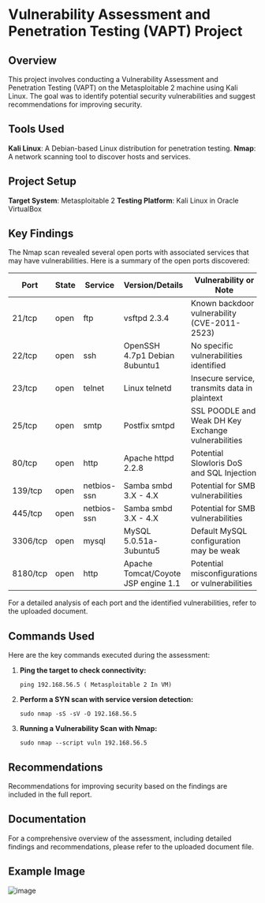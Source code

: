 # Vulnerability Assessment and Penetration Testing (VAPT) Project

## Overview

This project involves conducting a Vulnerability Assessment and Penetration Testing (VAPT) on the Metasploitable 2 machine using Kali Linux. The goal was to identify potential security vulnerabilities and suggest recommendations for improving security.

## Tools Used

**Kali Linux**: A Debian-based Linux distribution for penetration testing.
**Nmap**: A network scanning tool to discover hosts and services.

## Project Setup

**Target System**: Metasploitable 2
**Testing Platform**: Kali Linux in Oracle VirtualBox

## Key Findings

The Nmap scan revealed several open ports with associated services that may have vulnerabilities. Here is a summary of the open ports discovered:

| Port    | State  | Service         | Version/Details                                | Vulnerability or Note                            |
|---------|--------|-----------------|------------------------------------------------|--------------------------------------------------|
| 21/tcp  | open   | ftp             | vsftpd 2.3.4                                   | Known backdoor vulnerability (CVE-2011-2523)     |
| 22/tcp  | open   | ssh             | OpenSSH 4.7p1 Debian 8ubuntu1                   | No specific vulnerabilities identified           |
| 23/tcp  | open   | telnet          | Linux telnetd                                  | Insecure service, transmits data in plaintext    |
| 25/tcp  | open   | smtp            | Postfix smtpd                                  | SSL POODLE and Weak DH Key Exchange vulnerabilities |
| 80/tcp  | open   | http            | Apache httpd 2.2.8                             | Potential Slowloris DoS and SQL Injection        |
| 139/tcp | open   | netbios-ssn     | Samba smbd 3.X - 4.X                           | Potential for SMB vulnerabilities                |
| 445/tcp | open   | netbios-ssn     | Samba smbd 3.X - 4.X                           | Potential for SMB vulnerabilities                |
| 3306/tcp| open   | mysql           | MySQL 5.0.51a-3ubuntu5                         | Default MySQL configuration may be weak         |
| 8180/tcp| open   | http            | Apache Tomcat/Coyote JSP engine 1.1            | Potential misconfigurations or vulnerabilities  |

For a detailed analysis of each port and the identified vulnerabilities, refer to the uploaded document.


## Commands Used

Here are the key commands executed during the assessment:

1. **Ping the target to check connectivity:**
   ```
   ping 192.168.56.5 ( Metasploitable 2 In VM)
   ```
2. **Perform a SYN scan with service version detection:**
   ```   
   sudo nmap -sS -sV -O 192.168.56.5
   ```
3. **Running a Vulnerability Scan with Nmap:**
   ```
   sudo nmap --script vuln 192.168.56.5
   ```

## Recommendations
Recommendations for improving security based on the findings are included in the full report.


## Documentation
For a comprehensive overview of the assessment, including detailed findings and recommendations, please refer to the uploaded document file.

## Example Image
![image](https://github.com/user-attachments/assets/999cb045-2b51-4021-9b5d-af0d85e4737a)

   
   
